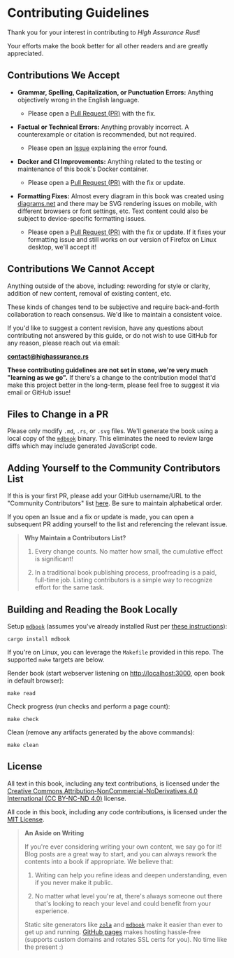# Contributing Guidelines

Thank you for your interest in contributing to *High Assurance Rust*!

Your efforts make the book better for all other readers and are greatly appreciated.

## Contributions We Accept

* **Grammar, Spelling, Capitalization, or Punctuation Errors:** Anything objectively wrong in the English language.

    * Please open a [Pull Request (PR)](https://docs.github.com/en/pull-requests/collaborating-with-pull-requests/proposing-changes-to-your-work-with-pull-requests/creating-a-pull-request) with the fix.

* **Factual or Technical Errors:** Anything provably incorrect. A counterexample or citation is recommended, but not required.

    * Please open an [Issue](https://docs.github.com/en/issues/tracking-your-work-with-issues/creating-an-issue) explaining the error found.

* **Docker and CI Improvements:** Anything related to the testing or maintenance of this book's Docker container.

    * Please open a [Pull Request (PR)](https://docs.github.com/en/pull-requests/collaborating-with-pull-requests/proposing-changes-to-your-work-with-pull-requests/creating-a-pull-request) with the fix or update.

* **Formatting Fixes:** Almost every diagram in this book was created using [diagrams.net](https://github.com/jgraph/drawio) and there may be SVG rendering issues on mobile, with different browsers or font settings, etc. Text content could also be subject to device-specific formatting issues.

    * Please open a [Pull Request (PR)](https://docs.github.com/en/pull-requests/collaborating-with-pull-requests/proposing-changes-to-your-work-with-pull-requests/creating-a-pull-request) with the fix or update. If it fixes your formatting issue and still works on our version of Firefox on Linux desktop, we'll accept it!

## Contributions We Cannot Accept

Anything outside of the above, including: rewording for style or clarity, addition of new content, removal of existing content, etc.

These kinds of changes tend to be subjective and require back-and-forth collaboration to reach consensus.
We'd like to maintain a consistent voice.

If you'd like to suggest a content revision, have any questions about contributing not answered by this guide, or do not wish to use GitHub for any reason, please reach out via email:

<a href="mailto:contact@highassurance.rs">**contact@highassurance.rs**</a>

**These contributing guidelines are not set in stone, we're very much "learning as we go".** If there's a change to the contribution model that'd make this project better in the long-term, please feel free to suggest it via email or GitHub issue!

## Files to Change in a PR

Please only modify `.md`, `.rs`, or `.svg` files.
We'll generate the book using a local copy of the [`mdbook`](https://rust-lang.github.io/mdBook/) binary.
This eliminates the need to review large diffs which may include generated JavaScript code.

## Adding Yourself to the Community Contributors List

If this is your first PR, please add your GitHub username/URL to the "Community Contributors" list [here](./src/chp1/about_the_team.md#community-contributors).
Be sure to maintain alphabetical order.

If you open an Issue and a fix or update is made, you can open a subsequent PR adding yourself to the list and referencing the relevant issue.

> **Why Maintain a Contributors List?**
>
> 1. Every change counts. No matter how small, the cumulative effect is significant!
>
> 2. In a traditional book publishing process, proofreading is a paid, full-time job. Listing contributors is a simple way to recognize effort for the same task.

## Building and Reading the Book Locally

Setup [`mdbook`](https://rust-lang.github.io/mdBook/index.html) (assumes you've already installed Rust per [these instructions](https://www.rust-lang.org/tools/install)):

```
cargo install mdbook
```

If you're on Linux, you can leverage the `Makefile` provided in this repo.
The supported `make` targets are below.

Render book (start webserver listening on [http://localhost:3000](http://localhost:3000), open book in default browser):

```
make read
```

Check progress (run checks and perform a page count):

```
make check
```

Clean (remove any artifacts generated by the above commands):

```
make clean
```

## License

All text in this book, including any text contributions, is licensed under the [Creative Commons Attribution-NonCommercial-NoDerivatives 4.0 International (CC BY-NC-ND 4.0)](https://creativecommons.org/licenses/by-nc-nd/4.0/) license.

All code in this book, including any code contributions, is licensed under the [MIT License](https://opensource.org/licenses/MIT).

> **An Aside on Writing**
>
> If you're ever considering writing your own content, we say go for it!
> Blog posts are a great way to start, and you can always rework the contents into a book if appropriate.
> We believe that:
>
> 1. Writing can help you refine ideas and deepen understanding, even if you never make it public.
>
> 2. No matter what level you're at, there's always someone out there that's looking to reach your level and could benefit from your experience.
>
> Static site generators like [`zola`](https://www.getzola.org/) and [`mdbook`](https://rust-lang.github.io/mdBook/) make it easier than ever to get up and running.
> [GitHub pages](https://pages.github.com/) makes hosting hassle-free (supports custom domains and rotates SSL certs for you).
> No time like the present :)